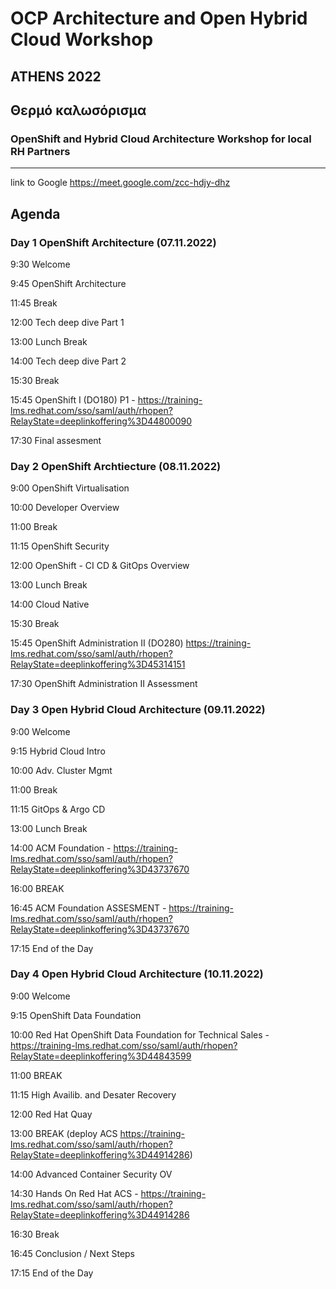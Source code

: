 # OCP Architecture and Open Hybrid Cloud Workshop 
## ATHENS 2022
## Θερμό καλωσόρισμα
### OpenShift and Hybrid Cloud Architecture Workshop for local RH Partners
------------------------------------------------------------------------------------------------------------------------------

link to Google https://meet.google.com/zcc-hdjy-dhz

## Agenda

### Day 1 OpenShift Architecture (07.11.2022)

9:30	Welcome

9:45	OpenShift Architecture

11:45	Break

12:00	Tech deep dive Part 1 

13:00	Lunch Break

14:00	Tech deep dive Part 2

15:30	Break

15:45	OpenShift I (DO180) P1  - https://training-lms.redhat.com/sso/saml/auth/rhopen?RelayState=deeplinkoffering%3D44800090

17:30	Final assesment

### Day 2 OpenShift Archtiecture (08.11.2022)

9:00	OpenShift Virtualisation

10:00	Developer Overview

11:00	Break

11:15	OpenShift Security

12:00	OpenShift - CI CD & GitOps Overview

13:00	Lunch Break

14:00	Cloud Native  

15:30	Break

15:45	OpenShift Administration II (DO280) https://training-lms.redhat.com/sso/saml/auth/rhopen?RelayState=deeplinkoffering%3D45314151 

17:30	OpenShift Administration II Assessment 

### Day 3 Open Hybrid Cloud Architecture (09.11.2022)

9:00	Welcome

9:15	Hybrid Cloud Intro

10:00	Adv. Cluster Mgmt

11:00	Break

11:15	GitOps & Argo CD

13:00	Lunch Break

14:00	ACM Foundation      - https://training-lms.redhat.com/sso/saml/auth/rhopen?RelayState=deeplinkoffering%3D43737670 

16:00	BREAK

16:45	ACM Foundation ASSESMENT -  https://training-lms.redhat.com/sso/saml/auth/rhopen?RelayState=deeplinkoffering%3D43737670

17:15	End of the Day

### Day 4 Open Hybrid Cloud Architecture (10.11.2022)

9:00	Welcome 

9:15	OpenShift Data Foundation

10:00	Red Hat OpenShift Data Foundation for Technical Sales - https://training-lms.redhat.com/sso/saml/auth/rhopen?RelayState=deeplinkoffering%3D44843599

11:00	BREAK

11:15	High Availib. and Desater Recovery

12:00	Red Hat Quay 

13:00	BREAK (deploy ACS https://training-lms.redhat.com/sso/saml/auth/rhopen?RelayState=deeplinkoffering%3D44914286)

14:00	Advanced Container Security OV

14:30	Hands On Red Hat ACS  - https://training-lms.redhat.com/sso/saml/auth/rhopen?RelayState=deeplinkoffering%3D44914286

16:30	Break

16:45	Conclusion / Next Steps

17:15	End of the Day
